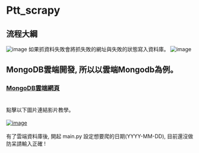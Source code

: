 # Ptt_scrapy
## 流程大綱

![image](https://im6.ezgif.com/tmp/ezgif-6-a96f622186ce.gif)
如果抓資料失敗會將抓失敗的網址與失敗的狀態寫入資料庫。
![image](https://im6.ezgif.com/tmp/ezgif-6-9047f1085401.gif)

## MongoDB雲端開發, 所以以雲端Mongodb為例。
### [MongoDB雲端網頁](https://account.mongodb.com/account/login)<br><br>
點擊以下圖片連結影片教學。<br><br>
[![image](https://i.imgur.com/hJoWWMv.png)](https://drive.google.com/open?id=1mKID7gVvBlrk-1Wr5Gd5XwscDbbtg7nA)<br><br>
有了雲端資料庫後, 開起 main.py 設定想要爬的日期(YYYY-MM-DD), 目前還沒做防呆請輸入正確 !
